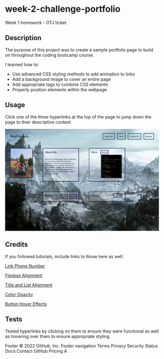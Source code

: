 # week-2-challenge-portfolio

Week 1 homework - OTJ ticket

## Description

The purpose of this project was to create a sample portfolio page to build on throughout the coding bootcamp course.

I learned how to:

<ul>
    <li>Use advanced CSS styling methods to add animation to links</li>
    <li>Add a background image to cover an entire page</li>
    <li>Add appropriate tags to combine CSS elements</li>
    <li>Properly position elements within the webpage</li>
</ul>

## Usage

Click one of the three hyperlinks at the top of the page to jump down the page to their descriptive content.

![Brad Ingram Portfolio webpage](assets\images\Brad-Ingram.png)

## Credits

If you followed tutorials, include links to those here as well.

[Link Phone Number](https://www.gaintap.com/archives/clickable-website-phone-number-and-call-tracking-guide/)

[Flexbox Alignment](https://www.joshwcomeau.com/css/interactive-guide-to-flexbox/)

[Title and List Alignment](https://stackoverflow.com/questions/42963187/trying-to-have-header-and-unordered-list-on-same-line)

[Color Opacity](https://www.w3schools.com/css/css3_colors.asp)

[Button Hover Effects](https://codepen.io/giana/pen/BZaGyP)

## Tests

Tested hyperlinks by clicking on them to ensure they were functional as well as hovering over them to ensure appropriate styling.

Footer
© 2022 GitHub, Inc.
Footer navigation
Terms
Privacy
Security
Status
Docs
Contact GitHub
Pricing
A